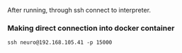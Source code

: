 After running, through ssh connect to interpreter.

### Making direct connection into docker container

`
ssh neuro@192.168.105.41 -p 15000
`